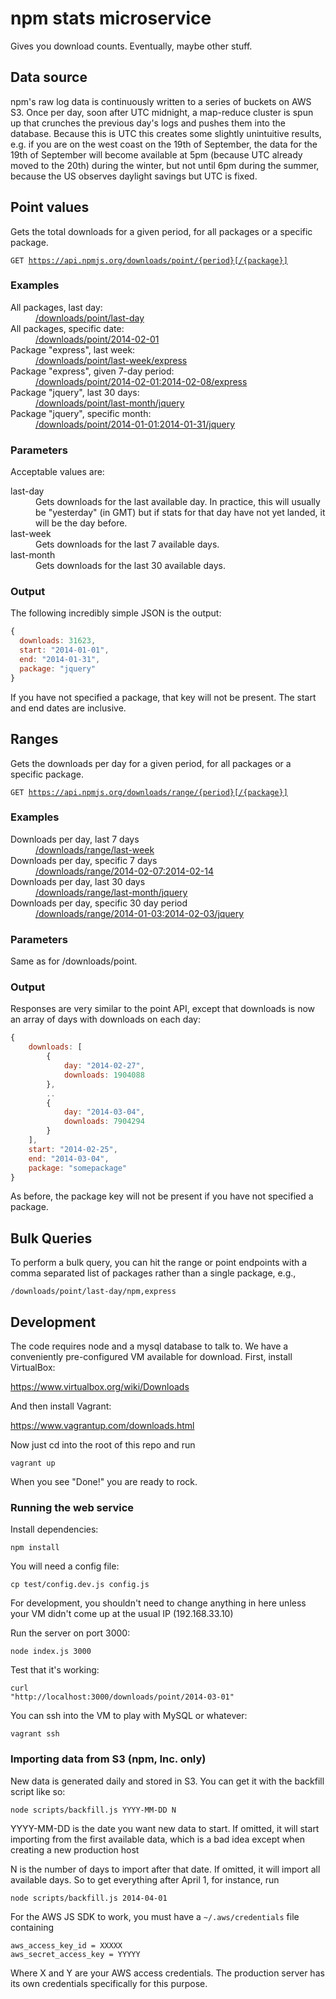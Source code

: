 # npm stats microservice

Gives you download counts. Eventually, maybe other stuff.

## Data source

npm's raw log data is continuously written to a series of buckets on AWS S3. Once per day, soon 
after UTC midnight, a map-reduce cluster is spun up that crunches the previous day's logs and
pushes them into the database. Because this is UTC this creates some slightly unintuitive results,
e.g. if you are on the west coast on the 19th of September, the data for the 19th of September will
become available at 5pm (because UTC already moved to the 20th) during the winter, but not until 6pm
during the summer, because the US observes daylight savings but UTC is fixed.

## Point values

Gets the total downloads for a given period, for all packages or a specific package.

<code>GET https://api.npmjs.org/downloads/point/{period}[/{package}]</code>

### Examples

<dl>
	<dt>All packages, last day:</dt>
	<dd><a href="https://api.npmjs.org/downloads/point/last-day">/downloads/point/last-day</a></dd>
	<dt>All packages, specific date:</dt>
	<dd><a href="https://api.npmjs.org/downloads/point/2014-02-01">/downloads/point/2014-02-01</a></dd>
	<dt>Package "express", last week:</dt>
	<dd><a href="https://api.npmjs.org/downloads/point/last-week/express">/downloads/point/last-week/express</a></dd>
	<dt>Package "express", given 7-day period:</dt>
	<dd><a href="https://api.npmjs.org/downloads/point/2014-02-01:2014-02-08/express">/downloads/point/2014-02-01:2014-02-08/express</a></dd>
	<dt>Package "jquery", last 30 days:</dt>
	<dd><a href="https://api.npmjs.org/downloads/point/last-month/jquery">/downloads/point/last-month/jquery</a></dd>
	<dt>Package "jquery", specific month:</dt>
	<dd><a href="https://api.npmjs.org/downloads/point/2014-01-01:2014-01-31/jquery">/downloads/point/2014-01-01:2014-01-31/jquery</a></dd>
</dl>

### Parameters

Acceptable values are:


<dl>
	<!--
	<dt>all-time</dt>
	<dd>Gets total downloads.</dd>
	-->
	<dt>last-day</dt>
	<dd>Gets downloads for the last available day. In practice, this will usually be "yesterday" (in GMT) but if stats for that day have not yet landed, it will be the day before.</dd>
	<dt>last-week</dt>
	<dd>Gets downloads for the last 7 available days.</dd>
  	<dt>last-month</dt>
	<dd>Gets downloads for the last 30 available days.</dd>
</dl>

### Output

The following incredibly simple JSON is the output:

```javascript
{
  downloads: 31623,
  start: "2014-01-01",
  end: "2014-01-31",
  package: "jquery"
}
```

If you have not specified a package, that key will not be present. The start and end dates are inclusive.

## Ranges

Gets the downloads per day for a given period, for all packages or a specific package.

<code>GET https://api.npmjs.org/downloads/range/{period}[/{package}]</code>

### Examples

<dl>
	<dt>Downloads per day, last 7 days</dt>
	<dd><a href="https://api.npmjs.org/downloads/range/last-week">/downloads/range/last-week</a></dd>
	<dt>Downloads per day, specific 7 days</dt>
	<dd><a href="https://api.npmjs.org/downloads/range/2014-02-07:2014-02-14">/downloads/range/2014-02-07:2014-02-14</a></dd>
	<dt>Downloads per day, last 30 days</dt>
	<dd><a href="https://api.npmjs.org/downloads/range/last-month/jquery">/downloads/range/last-month/jquery</a></dd>
	<dt>Downloads per day, specific 30 day period</dt>
	<dd><a href="https://api.npmjs.org/downloads/range/2014-01-03:2014-02-03/jquery">/downloads/range/2014-01-03:2014-02-03/jquery</a></dd>
</dl>

### Parameters

Same as for /downloads/point.

### Output

Responses are very similar to the point API, except that downloads is now an array of days with downloads on each day:

```javascript
{
	downloads: [
		{
			day: "2014-02-27",
			downloads: 1904088
		},
		..
		{
			day: "2014-03-04",
			downloads: 7904294
		}
	],
	start: "2014-02-25",
	end: "2014-03-04",
	package: "somepackage"
}
```

As before, the package key will not be present if you have not specified a package.

## Bulk Queries

To perform a bulk query, you can hit the range or point endpoints with a comma
separated list of packages rather than a single package, e.g.,

`/downloads/point/last-day/npm,express`

## Development

The code requires node and a mysql database to talk to. We have a conveniently
pre-configured VM available for download. First, install VirtualBox:

https://www.virtualbox.org/wiki/Downloads

And then install Vagrant:

https://www.vagrantup.com/downloads.html

Now just cd into the root of this repo and run

<code>vagrant up</code>

When you see "Done!" you are ready to rock.

### Running the web service

Install dependencies:

<code>npm install</code>

You will need a config file:

<code>cp test/config.dev.js config.js</code>

For development, you shouldn't need to change anything in here
unless your VM didn't come up at the usual IP (192.168.33.10)

Run the server on port 3000:

<code>node index.js 3000</code>

Test that it's working:

<code>curl "http://localhost:3000/downloads/point/2014-03-01"</code>

You can ssh into the VM to play with MySQL or whatever:

<code>vagrant ssh</code>

### Importing data from S3 (npm, Inc. only)

New data is generated daily and stored in S3. You can get it with the 
backfill script like so:

<code>node scripts/backfill.js YYYY-MM-DD N</code>

YYYY-MM-DD is the date you want new data to start. If omitted,
it will start importing from the first available data, which is
a bad idea except when creating a new production host

N is the number of days to import after that date. If omitted,
it will import all available days. So to get everything after
April 1, for instance, run

<code>node scripts/backfill.js 2014-04-01</code>

For the AWS JS SDK to work, you must have a `~/.aws/credentials` file 
containing

```
aws_access_key_id = XXXXX
aws_secret_access_key = YYYYY
```

Where X and Y are your AWS access credentials. The production server has
its own credentials specifically for this purpose.
